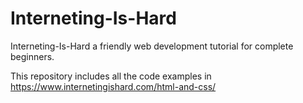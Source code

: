 # Interneting-Is-Hard

Interneting-Is-Hard a friendly web development tutorial for complete beginners.

This repository includes all the code examples in https://www.internetingishard.com/html-and-css/
